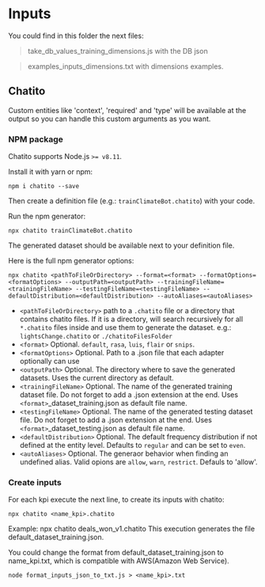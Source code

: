 # Inputs

You could find in this folder the next files: 
> take_db_values_training_dimensions.js with the DB json

> examples_inputs_dimensions.txt with dimensions examples. 

## Chatito

Custom entities like 'context', 'required' and 'type' will be available at the output so you can handle this custom arguments as you want.

### NPM package

Chatito supports Node.js `>= v8.11`.

Install it with yarn or npm:
```
npm i chatito --save
```

Then create a definition file (e.g.: `trainClimateBot.chatito`) with your code.

Run the npm generator:

```
npx chatito trainClimateBot.chatito
```

The generated dataset should be available next to your definition file.

Here is the full npm generator options:
```
npx chatito <pathToFileOrDirectory> --format=<format> --formatOptions=<formatOptions> --outputPath=<outputPath> --trainingFileName=<trainingFileName> --testingFileName=<testingFileName> --defaultDistribution=<defaultDistribution> --autoAliases=<autoAliases>
```

 - `<pathToFileOrDirectory>` path to a `.chatito` file or a directory that contains chatito files. If it is a directory, will search recursively for all `*.chatito` files inside and use them to generate the dataset. e.g.: `lightsChange.chatito` or `./chatitoFilesFolder`
 - `<format>` Optional. `default`, `rasa`, `luis`, `flair` or `snips`.
 - `<formatOptions>` Optional. Path to a .json file that each adapter optionally can use
 - `<outputPath>` Optional. The directory where to save the generated datasets. Uses the current directory as default.
- `<trainingFileName>` Optional. The name of the generated training dataset file. Do not forget to add a .json extension at the end. Uses `<format>`_dataset_training.json as default file name.
- `<testingFileName>` Optional. The name of the generated testing dataset file. Do not forget to add a .json extension at the end. Uses `<format>`_dataset_testing.json as default file name.
- `<defaultDistribution>` Optional. The default frequency distribution if not defined at the entity level. Defaults to `regular` and can be set to `even`.
- `<autoAliases>` Optional. The generaor behavior when finding an undefined alias. Valid opions are `allow`, `warn`, `restrict`. Defauls to 'allow'.

### Create inputs

For each kpi execute the next line, to create its inputs with chatito:
```
npx chatito <name_kpi>.chatito
```

Example: npx chatito deals_won_v1.chatito
This execution generates the file default_dataset_training.json.

You could change the format from default_dataset_training.json to name_kpi.txt, which is compatible with AWS(Amazon Web Service).
```
node format_inputs_json_to_txt.js > <name_kpi>.txt
```

